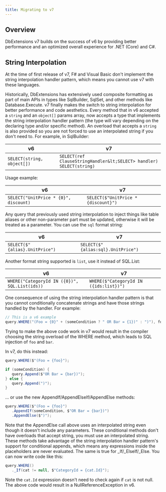 ```yaml
---
title: Migrating to v7
---
```


Overview
--------
DbExtensions v7 builds on the success of v6 by providing better performance and an optimized overall experience for .NET (Core) and C#.

String Interpolation
--------------------
<div class="note" markdown="1">

At the time of first release of v7, F# and Visual Basic don't implement the string interpolation handler pattern, which means you cannot use v7 with these languages.

</div>

Historically, DbExtensions has extensively used composite formatting as part of main APIs in types like SqlBuilder, SqlSet, and other methods like Database.Execute. v7 finally makes the switch to string interpolation for better performance and code aesthetics. Every method that in v6 accepted a `string` and an `object[]` params array, now accepts a type that implements the string interpolation handler pattern (the type will vary depending on the declaring type and/or specific method). An overload that accepts a `string` is also provided so you are not forced to use an interpolated string if you don't need to. For example, in SqlBuilder:

| v6                         | v7
| -------------------------- | -----------
| `SELECT(string, object[])` | `SELECT(ref ClauseStringHandler&lt;SELECT> handler)`<br/>`SELECT(string)`

Usage example:

| v6                                    | v7
| ------------------------------------- | -----------
| `SELECT("UnitPrice * {0}", discount)` | `SELECT($"UnitPrice * {discount}")`

Any query that previously used string interpolation to inject things like table aliases or other non-parameter part must be updated, otherwise it will be treated as a parameter. You can use the `sql` format string:

| v6                             | v7
| ------------------------------ | -----------
| `SELECT($"{alias}.UnitPrice")` | `SELECT($"{alias:sql}.UnitPrice")`

Another format string supported is `list`, use it instead of SQL.List:

| v6                                            | v7
| --------------------------------------------- | -----------
| `WHERE("CategoryId IN ({0})", SQL.List(ids))` | `WHERE($"CategoryId IN ({ids:list})")`

One consequence of using the string interpolation handler pattern is that you cannot conditionally concatenate strings and have those strings handled by the handler. For example:

```csharp
// This is a v6 example
query.WHERE("(Foo = {0}" + (someCondition ? " OR Bar = {1})" : ")"), foo, bar);
```

Trying to make the above code work in v7 would result in the compiler choosing the string overload of the WHERE method, which leads to SQL injection of `foo` and `bar`.

In v7, do this instead:

```csharp
query.WHERE($"(Foo = {foo}");

if (someCondition) {
   query.Append($"OR Bar = {bar})");
} else {
   query.Append(")");
}
```

... or use the new AppendIf/AppendElseIf/AppendElse methods:

```csharp
query.WHERE($"(Foo = {foo}")
   .AppendIf(someCondition, $"OR Bar = {bar})")
   .AppendElse($")");
```

Note that the AppendElse call above uses an interpolated string even though it doesn't include any parameters. These conditional methods don't have overloads that accept string, you must use an interpolated string. These methods take advantage of the string interpolation handler pattern's support for conditional appends, which means any expressions inside the placeholders are never evaluated. The same is true for _If/_ElseIf/_Else. You can now write code like this:

```csharp
query.WHERE()
   ._If(cat != null, $"CategoryId = {cat.Id}");
```

Note the `cat.Id` expression doesn't need to check again if `cat` is not null. The above code would result in a NullReferenceException in v6.
